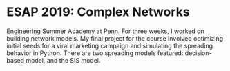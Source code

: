 # ESAP 2019: Complex Networks
Engineering Summer Academy at Penn. For three weeks, I worked on building network models. My final project for the course involved optimizing initial seeds for a viral marketing campaign and simulating the spreading behavior in Python. There are two spreading models featured: decision-based model, and the SIS model.
